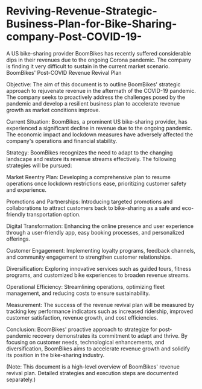 # Reviving-Revenue-Strategic-Business-Plan-for-Bike-Sharing-company-Post-COVID-19-
 A US bike-sharing provider BoomBikes has recently suffered considerable dips in their revenues due to the ongoing Corona pandemic. The company is finding it very difficult to sustain in the current market scenario.
BoomBikes' Post-COVID Revenue Revival Plan

Objective:
The aim of this document is to outline BoomBikes' strategic approach to rejuvenate revenue in the aftermath of the COVID-19 pandemic. The company seeks to proactively address the challenges posed by the pandemic and develop a resilient business plan to accelerate revenue growth as market conditions improve.

Current Situation:
BoomBikes, a prominent US bike-sharing provider, has experienced a significant decline in revenue due to the ongoing pandemic. The economic impact and lockdown measures have adversely affected the company's operations and financial stability.

Strategy:
BoomBikes recognizes the need to adapt to the changing landscape and restore its revenue streams effectively. The following strategies will be pursued:

Market Reentry Plan: Developing a comprehensive plan to resume operations once lockdown restrictions ease, prioritizing customer safety and experience.

Promotions and Partnerships: Introducing targeted promotions and collaborations to attract customers back to bike-sharing as a safe and eco-friendly transportation option.

Digital Transformation: Enhancing the online presence and user experience through a user-friendly app, easy booking processes, and personalized offerings.

Customer Engagement: Implementing loyalty programs, feedback channels, and community engagement to strengthen customer relationships.

Diversification: Exploring innovative services such as guided tours, fitness programs, and customized bike experiences to broaden revenue streams.

Operational Efficiency: Streamlining operations, optimizing fleet management, and reducing costs to ensure sustainability.

Measurement:
The success of the revenue revival plan will be measured by tracking key performance indicators such as increased ridership, improved customer satisfaction, revenue growth, and cost efficiencies.

Conclusion:
BoomBikes' proactive approach to strategize for post-pandemic recovery demonstrates its commitment to adapt and thrive. By focusing on customer needs, technological enhancements, and diversification, BoomBikes aims to accelerate revenue growth and solidify its position in the bike-sharing industry.

(Note: This document is a high-level overview of BoomBikes' revenue revival plan. Detailed strategies and execution steps are documented separately.)
